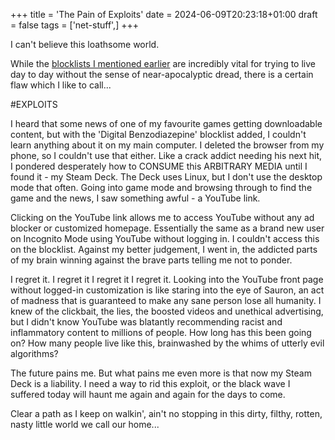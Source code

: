 +++
title = 'The Pain of Exploits'
date = 2024-06-09T20:23:18+01:00
draft = false
tags = ['net-stuff',]
+++

I can't believe this loathsome world.

While the [blocklists I mentioned earlier](../about-blocklists) are incredibly vital for trying to live day to day without the sense of near-apocalyptic dread, there is a certain flaw which I like to call...

#EXPLOITS

I heard that some news of one of my favourite games getting downloadable content, but with the 'Digital Benzodiazepine' blocklist added, I couldn't learn anything about it on my main computer. I deleted the browser from my phone, so I couldn't use that either. Like a crack addict needing his next hit, I pondered desperately how to CONSUME this ARBITRARY MEDIA until I found it - my Steam Deck. The Deck uses Linux, but I don't use the desktop mode that often. Going into game mode and browsing through to find the game and the news, I saw something awful - a YouTube link.

Clicking on the YouTube link allows me to access YouTube without any ad blocker or customized homepage. Essentially the same as a brand new user on Incognito Mode using YouTube without logging in. I couldn't access this on the blocklist. Against my better judgement, I went in, the addicted parts of my brain winning against the brave parts telling me not to ponder.

I regret it. I regret it I regret it I regret it. Looking into the YouTube front page without logged-in customization is like staring into the eye of Sauron, an act of madness that is guaranteed to make any sane person lose all humanity. I knew of the clickbait, the lies, the boosted videos and unethical advertising, but I didn't know YouTube was blatantly recommending racist and inflammatory content to millions of people. How long has this been going on? How many people live like this, brainwashed by the whims of utterly evil algorithms?

The future pains me. But what pains me even more is that now my Steam Deck is a liability. I need a way to rid this exploit, or the black wave I suffered today will haunt me again and again for the days to come.

Clear a path as I keep on walkin', ain't no stopping in this dirty, filthy, rotten, nasty little world we call our home...
